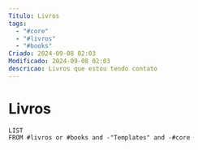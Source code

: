 ```yaml
---
Titulo: Livros
tags:
  - "#core"
  - "#livros"
  - "#books"
Criado: 2024-09-08 02:03
Modificado: 2024-09-08 02:03
descricao: Livros que estou tendo contato
---
```


# Livros

```dataview
LIST
FROM #livros or #books and -"Templates" and -#core
``` 